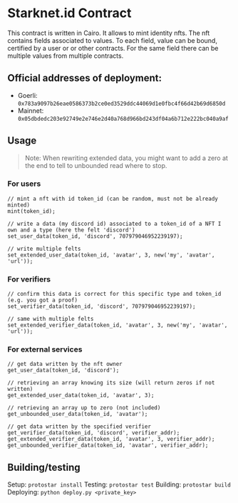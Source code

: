 # Starknet.id Contract

This contract is written in Cairo. It allows to mint identity nfts.
The nft contains fields associated to values. To each field, value can be bound, certified by a user or or other contracts. For the same field there can be multiple values from multiple contracts.

## Official addresses of deployment:
- Goerli: ``0x783a9097b26eae0586373b2ce0ed3529ddc44069d1e0fbc4f66d42b69d6850d``
- Mainnet: ``0x05dbdedc203e92749e2e746e2d40a768d966bd243df04a6b712e222bc040a9af``

## Usage

> Note: When rewriting extended data, you might want to add a zero at the end to tell to unbounded read where to stop.

### For users
```cairo
// mint a nft with id token_id (can be random, must not be already minted)
mint(token_id);

// write a data (my discord id) associated to a token_id of a NFT I own and a type (here the felt 'discord')
set_user_data(token_id, 'discord', 707979046952239197);

// write multiple felts
set_extended_user_data(token_id, 'avatar', 3, new('my', 'avatar', 'url'));
```

### For verifiers
```cairo
// confirm this data is correct for this specific type and token_id (e.g. you got a proof)
set_verifier_data(token_id, 'discord', 707979046952239197);

// same with multiple felts
set_extended_verifier_data(token_id, 'avatar', 3, new('my', 'avatar', 'url'));
```

### For external services
```cairo
// get data written by the nft owner
get_user_data(token_id, 'discord');

// retrieving an array knowing its size (will return zeros if not written)
get_extended_user_data(token_id, 'avatar', 3);

// retrieving an array up to zero (not included)
get_unbounded_user_data(token_id, 'avatar');

// get data written by the specified verifier
get_verifier_data(token_id, 'discord', verifier_addr);
get_extended_verifier_data(token_id, 'avatar', 3, verifier_addr);
get_unbounded_verifier_data(token_id, 'avatar', verifier_addr);
```

## Building/testing
Setup: ``protostar install``
Testing: ``protostar test``
Building: ``protostar build``
Deploying: ``python deploy.py <private_key>``
